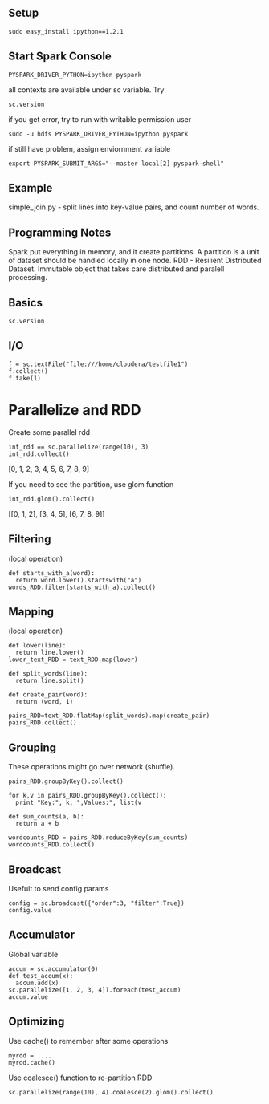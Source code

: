 ## Setup

```
sudo easy_install ipython==1.2.1
```

## Start Spark Console

```
PYSPARK_DRIVER_PYTHON=ipython pyspark
```

all contexts are available under sc variable. Try
```
sc.version
```

if you get error, try to run with writable permission user

```
sudo -u hdfs PYSPARK_DRIVER_PYTHON=ipython pyspark
```

if still have problem, assign enviornment variable

```
export PYSPARK_SUBMIT_ARGS="--master local[2] pyspark-shell"
```

## Example

simple_join.py - split lines into key-value pairs, and count number of words. 

## Programming Notes

Spark put everything in memory, and it create partitions. A partition is a unit of dataset should be handled locally in one node.
RDD - Resilient Distributed Dataset. Immutable object that takes care distributed and paralell processing.


## Basics

```
sc.version
```

## I/O

```
f = sc.textFile("file:///home/cloudera/testfile1")
f.collect()
f.take(1)
```

# Parallelize and RDD

Create some parallel rdd
```
int_rdd == sc.parallelize(range(10), 3)
int_rdd.collect()
```

[0, 1, 2, 3, 4, 5, 6, 7, 8, 9]

If you need to see the partition, use glom function

```
int_rdd.glom().collect()
```

[[0, 1, 2], [3, 4, 5], [6, 7, 8, 9]]

## Filtering

(local operation)

```
def starts_with_a(word):
  return word.lower().startswith("a")
words_RDD.filter(starts_with_a).collect()
```

## Mapping

(local operation)

```
def lower(line):
  return line.lower()
lower_text_RDD = text_RDD.map(lower)
```


```
def split_words(line):
  return line.split()

def create_pair(word):
  return (word, 1)

pairs_RDD=text_RDD.flatMap(split_words).map(create_pair)
pairs_RDD.collect()
```

## Grouping

These operations might go over network (shuffle).

```
pairs_RDD.groupByKey().collect()
```

```
for k,v in pairs_RDD.groupByKey().collect():
  print "Key:", k, ",Values:", list(v
```

```
def sum_counts(a, b):
  return a + b
  
wordcounts_RDD = pairs_RDD.reduceByKey(sum_counts)
wordcounts_RDD.collect()
```

## Broadcast

Usefult to send config params

```
config = sc.broadcast({"order":3, "filter":True})
config.value
```

## Accumulator

Global variable

```
accum = sc.accumulator(0)
def test_accum(x):
  accum.add(x)
sc.parallelize([1, 2, 3, 4]).foreach(test_accum)
accum.value
```


## Optimizing

Use cache() to remember after some operations

```
myrdd = ....
myrdd.cache()
```

Use coalesce() function to re-partition RDD

```
sc.parallelize(range(10), 4).coalesce(2).glom().collect()
```






